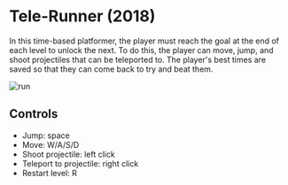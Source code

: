 # Tele-Runner (2018)

In this time-based platformer, the player must reach the goal at the end of each level to unlock the next. To do this, the player can move, jump, and shoot projectiles that can be teleported to. The player's best times are saved so that they can come back to try and beat them.

![run](Screenshots/run.gif)

## Controls

- Jump: space
- Move: W/A/S/D
- Shoot projectile: left click
- Teleport to projectile: right click
- Restart level: R

